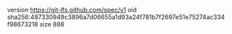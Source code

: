version https://git-lfs.github.com/spec/v1
oid sha256:487330949c3896a7d06655a1d93a24f781b7f2697e51e75274ac334f98673218
size 888
